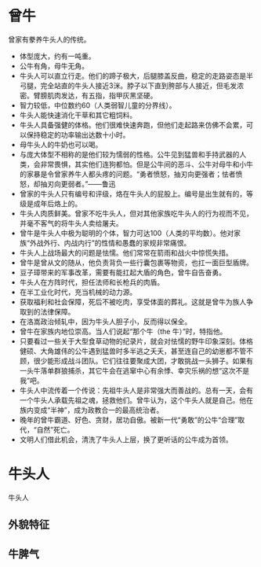 # 曾牛

曾家有豢养牛头人的传统。

* 体型庞大，约有一吨重。
* 公牛有角，母牛无角。
* 牛头人可以直立行走。他们的蹄子极大，后腿膝盖反曲，稳定的走路姿态是半弓腿，完全站直的牛头人接近3洣。脖子以下直到胯部与人接近，但毛发浓密。臂膀肌肉发达，有五指，指甲灰黑坚硬。
* 智力较低，中位数约60（人类弱智儿童的分界线）。
* 牛头人能快速消化干草和其它粗饲料。
* 牛头人具备强健的体格。他们很难快速奔跑，但他们走起路来仿佛不会累，可以保持稳定的功率输出达数十小时。
* 母牛头人的牛奶也可以喝。
* 与庞大体型不相称的是他们较为懦弱的性格。公牛见到猛兽和手持武器的人类，会非常畏惧，其实他们连狗都怕。但是公牛间的恶斗、公牛对母牛和小牛的家暴是令曾家养牛人都头疼的问题。“勇者愤怒，抽刃向更强者；怯者愤怒，却抽刃向更弱者。”——鲁迅
* 曾家的牛头人只有编号和评级，烙在牛头人的屁股上。编号是出生就有的，等级是成年后烙上的。
* 牛头人肉质鲜美。曾家不吃牛头人，但对其他家族吃牛头人的行为视而不见，并毫不客气的将牛头人卖给屠夫。
* 曾牛是牛头人中极为聪明的个体，智力可达100（人类的平均数）。他对家族“外战外行、内战内行”的性情和愚蠢的家规非常痛恨。
* 牛头人上战场最大的问题是怯懦。他们常常在箭雨和战火中惊慌失措。
* 曾牛是曾从文的随从，他负责背负一些行囊包裹等物资，也扛一面巨型盾牌。
* 豆子璋带来的军事改革，需要有能扛起大盾的角色，曾牛自告奋勇。
* 牛头人在方阵时代，担任法师和长枪兵的肉盾。
* 在半工业化时代，充当机械的动力源。
* 获取福利和社会保障，死后不被吃肉，享受体面的葬礼。这就是曾牛为族人争取到的法律保障。
* 在洛嵩政治倾轧中，因为牛头人胆子小，反而得以保全。
* 曾牛在家族内地位崇高。当人们说起“那个牛（the 牛）”时，特指他。
* 只要看过一些关于大型食草动物的纪录片，就会对怯懦的野牛印象深刻。体格健硕、大角雄伟的公牛遇到猛兽时多半逃之夭夭，甚至连自己的幼崽都不管不顾，很少能形成战斗团队。它们往往要聚成大团，才敢挑战一头狮子。如果有一头牛落单群狼捕杀，其它牛会在逃窜中心有余悸、幸灾乐祸的想“这次不是我”吧。
* 牛头人中流传着一个传说：先祖牛头人是非常强大而善战的。总有一天，会有一个牛头人承载先祖之魂，拯救他们。曾牛认为，这个牛头人就是自己。他在族内变成“半神”，成为政教合一的最高统治者。
* 晚年的曾牛霸道、好色、贪财，居功自傲。被新一代“勇敢”的公牛“合理”取代，“自然”死亡。
* 文明人们借此机会，清洗了牛头人上层，换了更听话的公牛成为首领。

# 牛头人

牛头人

## 外貌特征



## 牛脾气